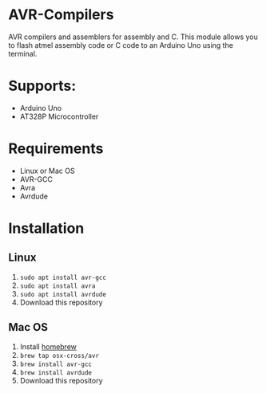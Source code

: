 # AVR-Compilers
AVR compilers and assemblers for assembly and C. This module allows you to flash atmel assembly code or C code to an Arduino Uno using the terminal.

# Supports:
+ Arduino Uno
+ AT328P Microcontroller
# Requirements
+ Linux or Mac OS
+ AVR-GCC
+ Avra
+ Avrdude
# Installation
## Linux
1. ```sudo apt install avr-gcc```
2. ```sudo apt install avra```
3. ```sudo apt install avrdude```
4. Download this repository
## Mac OS
1. Install [homebrew](brew.sh)
2. ```brew tap osx-cross/avr```
3. ```brew install avr-gcc```
4. ```brew install avrdude```
5. Download this repository
